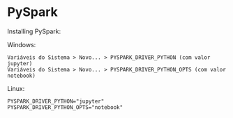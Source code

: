 # PySpark

Installing PySpark:

Windows:
```
Variáveis do Sistema > Novo... > PYSPARK_DRIVER_PYTHON (com valor jupyter)
Variáveis do Sistema > Novo... > PYSPARK_DRIVER_PYTHON_OPTS (com valor notebook)
```

Linux:
```
PYSPARK_DRIVER_PYTHON="jupyter"
PYSPARK_DRIVER_PYTHON_OPTS="notebook"
```
